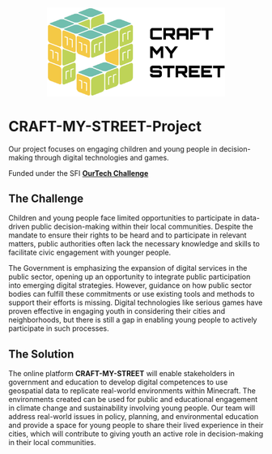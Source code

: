 <p align="center">
  <img src="images/cms_logo_with_outline.png" alt="Logo" width="70%"/>
</p>

# CRAFT-MY-STREET-Project
Our project focuses on engaging children and young people in decision-making through digital technologies and games.

Funded under the SFI **[OurTech Challenge](https://www.sfi.ie/challenges/ourtech-challenge/craft-my-street/)**

## The Challenge

Children and young people face limited opportunities to participate in data-driven public decision-making within their local communities. Despite the mandate to ensure their rights to be heard and to participate in relevant matters, public authorities often lack the necessary knowledge and skills to facilitate civic engagement with younger people.

The Government is emphasizing the expansion of digital services in the public sector, opening up an opportunity to integrate public participation into emerging digital strategies. However, guidance on how public sector bodies can fulfill these commitments or use existing tools and methods to support their efforts is missing. Digital technologies like serious games have proven effective in engaging youth in considering their cities and neighborhoods, but there is still a gap in enabling young people to actively participate in such processes.

## The Solution

The online platform **CRAFT-MY-STREET** will enable stakeholders in government and education to develop digital competences to use geospatial data to replicate real-world environments within Minecraft. The environments created can be used for public and educational engagement in climate change and sustainability involving young people. Our team will address real-world issues in policy, planning, and environmental education and provide a space for young people to share their lived experience in their cities, which will contribute to giving youth an active role in decision-making in their local communities.
